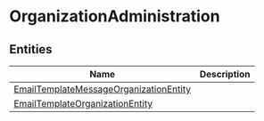 
# OrganizationAdministration


## Entities

|Name|Description|
|---|---|
|[EmailTemplateMessageOrganizationEntity](EmailTemplateMessageOrganizationEntity.cdm.json)||
|[EmailTemplateOrganizationEntity](EmailTemplateOrganizationEntity.cdm.json)||
